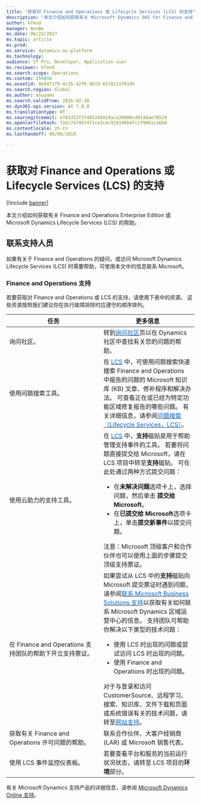 ```yaml
---
title: "获取对 Finance and Operations 或 Lifecycle Services (LCS) 的支持"
description: "本文介绍如何获取有关 Microsoft Dynamics 365 for Finance and Operations 或 Microsoft Dynamics Lifecycle Services (LCS) 的帮助。"
author: kfend
manager: AnnBe
ms.date: 06/23/2017
ms.topic: article
ms.prod: 
ms.service: dynamics-ax-platform
ms.technology: 
audience: IT Pro, Developer, Application user
ms.reviewer: kfend
ms.search.scope: Operations
ms.custom: 254844
ms.assetid: 0e9471f9-4c2b-42f0-9b10-6578211f01d5
ms.search.region: Global
ms.author: anupams
ms.search.validFrom: 2016-02-28
ms.dyn365.ops.version: AX 7.0.0
ms.translationtype: HT
ms.sourcegitcommit: e782d33f3748524491dace28008cd9148ae70529
ms.openlocfilehash: 716c747957471ce2c4c919196b4fc2f9061ce6b6
ms.contentlocale: zh-cn
ms.lasthandoff: 08/08/2018

---
```


# <a name="get-support-for-finance-and-operations-or-lifecycle-services-lcs"></a>获取对 Finance and Operations 或 Lifecycle Services (LCS) 的支持

[!include [banner](../includes/banner.md)]

本文介绍如何获取有关 Finance and Operations Enterprise Edition 或 Microsoft Dynamics Lifecycle Services (LCS) 的帮助。 

<a name="contact-support"></a>联系支持人员
---------------

如果有关于 Finance and Operations 的疑问，或访问 Microsoft Dynamics Lifecycle Services (LCS) 时需要帮助，可使用本文中的信息联系 Microsoft。

### <a name="finance-and-operations-support"></a>Finance and Operations 支持

若要获取对 Finance and Operations 或 LCS 的支持，请使用下表中的资源。 这些资源按照我们建议你在执行故障排除时应遵守的顺序排列。

<table>
<colgroup>
<col width="33%" />
<col width="33%" />
</colgroup>
<thead>
<tr class="header">
<th>任务</th>
<th>更多信息</th>
</tr>
</thead>
<tbody>
<tr class="odd">
<td>询问社区。</td>
<td>转到<a href="http://go.microsoft.com/fwlink/?LinkId=221068"><span style="color: #0066cc;">询问社区</span></a>页以在 Dynamics 社区中查找有关您的问题的帮助。</td>
</tr>
<tr class="even">
<td>使用问题搜索工具。</td>
<td>在 <a href="https://lcs.dynamics.com/"><span style="color: #0066cc;">LCS</span></a> 中，可使用问题搜索快速搜索 Finance and Operations 中报告的问题的 Microsoft 知识库 (KB) 文章、修补程序和解决办法。 可查看正在或已经为特定功能区域修复报告的哪些问题。 有关详细信息，请参阅<a href="issue-search-lcs.md"><span style="color: #0066cc;">问题搜索（Lifecycle Services，LCS）</span></a>。</td>
</tr>
<tr class="odd">
<td>使用云助力的支持工具。</td>
<td>在 <a href="https://lcs.dynamics.com/"><span style="color: #0066cc;">LCS</span></a> 中，<strong>支持</strong>磁贴是用于帮助管理支持事件的工具。 若要将问题直接提交给 Microsoft，请在 LCS 项目中转至<strong>支持</strong>磁贴。 可在此处通过两种方式提交问题：
<ul>
<li>在<strong>未解决问题</strong>选项卡上，选择问题，然后单击 <strong>提交给 Microsoft</strong>。</li>
<li>在<strong>已提交给 Microsoft</strong>选项卡上，单击<strong>提交新事件</strong>以提交问题。</li>
</ul>
注意：Microsoft 顶级客户和合作伙伴也可以使用上面的步骤提交顶级支持票证。</td>
</tr>
<tr class="even">
<td>在 Finance and Operations 支持团队的帮助下开立支持票证。</td>
<td>如果尝试从 LCS 中的<strong>支持</strong>磁贴向 Microsoft 提交票证时遇到问题，请参阅<a href="https://mbs.microsoft.com/customersource/northamerica/ax/support/support-news/global_support_contacts_eng"><span style="color: #0066cc;">联系 Microsoft Business Solutions 支持</span></a>以获取有关如何联系 Microsoft Dynamics 区域运营中心的信息。 支持团队可帮助你解决以下类型的技术问题：
<ul>
<li>使用 LCS 时出现的问题或尝试访问 LCS 时出现的问题。</li>
<li>使用 Finance and Operations 时出现的问题。</li>
</ul>
对于与登录和访问 CustomerSource、远程学习、搜索、知识库、文件下载和页面或系统错误有关的技术问题，请转至<a href="https://mbs2.microsoft.com/members/VoiceSupport/VoiceSupportInternal.aspx"><span style="color: #0066cc;">网站支持</span></a>。</td>
</tr>
<tr class="odd">
<td>获取有关 Finance and Operations 许可问题的帮助。</td>
<td>联系合作伙伴、大客户经销商 (LAR) 或 Microsoft 销售代表。</td>
</tr>
<tr class="even">
<td>使用 LCS 事件监控仪表板。</td>
<td>若要查看平台和服务的当前运行状况状态，请转至 LCS 项目的<strong>环境</strong>部分。</td>
</tr>
</tbody>
</table>

有关 Microsoft Dynamics 支持产品的详细信息，请参阅 [Microsoft Dynamics Online 支持](https://www.microsoft.com/en-us/dynamics/dynamics-online-support.aspx)。




